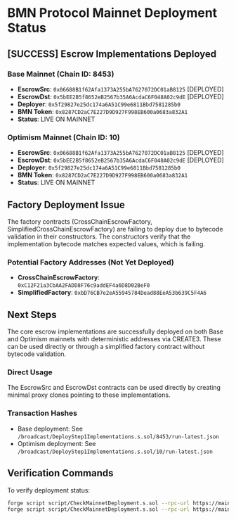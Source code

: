# BMN Protocol Mainnet Deployment Status

## [SUCCESS] Escrow Implementations Deployed

### Base Mainnet (Chain ID: 8453)
- **EscrowSrc**: `0x06688B1f62Afa1373A255bA7627072DC01aB8125` [DEPLOYED]
- **EscrowDst**: `0x5bEE2B5f8652eB2567b35A6AcdaC6F048A02c9dE` [DEPLOYED]
- **Deployer**: `0x5f29827e25dc174a6A51C99e6811Bbd7581285b0`
- **BMN Token**: `0x8287CD2aC7E227D9D927F998EB600a0683a832A1`
- **Status**: LIVE ON MAINNET

### Optimism Mainnet (Chain ID: 10)
- **EscrowSrc**: `0x06688B1f62Afa1373A255bA7627072DC01aB8125` [DEPLOYED]
- **EscrowDst**: `0x5bEE2B5f8652eB2567b35A6AcdaC6F048A02c9dE` [DEPLOYED]
- **Deployer**: `0x5f29827e25dc174a6A51C99e6811Bbd7581285b0`
- **BMN Token**: `0x8287CD2aC7E227D9D927F998EB600a0683a832A1`
- **Status**: LIVE ON MAINNET

## Factory Deployment Issue

The factory contracts (CrossChainEscrowFactory, SimplifiedCrossChainEscrowFactory) are failing to deploy due to bytecode validation in their constructors. The constructors verify that the implementation bytecode matches expected values, which is failing.

### Potential Factory Addresses (Not Yet Deployed)
- **CrossChainEscrowFactory**: `0xC12F21a3CbAA2FADD8F76c9addEF4a6D8D02BeF0`
- **SimplifiedFactory**: `0xbD76CB7e2eA55945784Dead88EeA53b639C5F4A6`

## Next Steps

The core escrow implementations are successfully deployed on both Base and Optimism mainnets with deterministic addresses via CREATE3. These can be used directly or through a simplified factory contract without bytecode validation.

### Direct Usage
The EscrowSrc and EscrowDst contracts can be used directly by creating minimal proxy clones pointing to these implementations.

### Transaction Hashes
- Base deployment: See `/broadcast/DeployStep1Implementations.s.sol/8453/run-latest.json`
- Optimism deployment: See `/broadcast/DeployStep1Implementations.s.sol/10/run-latest.json`

## Verification Commands

To verify deployment status:
```bash
forge script script/CheckMainnetDeployment.s.sol --rpc-url https://mainnet.base.org
forge script script/CheckMainnetDeployment.s.sol --rpc-url https://mainnet.optimism.io
```